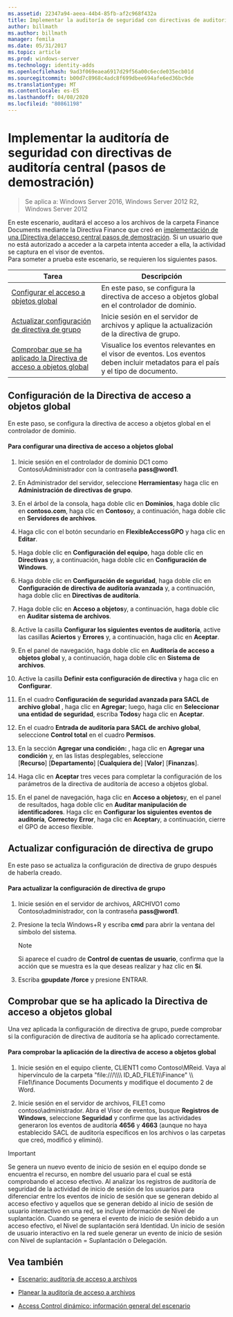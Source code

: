 ```yaml
---
ms.assetid: 22347a94-aeea-44b4-85fb-af2c968f432a
title: Implementar la auditoría de seguridad con directivas de auditoría central (pasos de demostración)
author: billmath
ms.author: billmath
manager: femila
ms.date: 05/31/2017
ms.topic: article
ms.prod: windows-server
ms.technology: identity-adds
ms.openlocfilehash: 9ad3f069eaea6917d29f56a00c6ecde035ecb01d
ms.sourcegitcommit: b00d7c8968c4adc8f699dbee694afe6ed36bc9de
ms.translationtype: MT
ms.contentlocale: es-ES
ms.lasthandoff: 04/08/2020
ms.locfileid: "80861198"
---
```

# <a name="deploy-security-auditing-with-central-audit-policies-demonstration-steps"></a>Implementar la auditoría de seguridad con directivas de auditoría central (pasos de demostración)

>Se aplica a: Windows Server 2016, Windows Server 2012 R2, Windows Server 2012

En este escenario, auditará el acceso a los archivos de la carpeta Finance Documents mediante la Directiva Finance que creó en [implementación de una &#40;Directiva de&#41;acceso central pasos de demostración](Deploy-a-Central-Access-Policy--Demonstration-Steps-.md). Si un usuario que no está autorizado a acceder a la carpeta intenta acceder a ella, la actividad se captura en el visor de eventos.   
 Para someter a prueba este escenario, se requieren los siguientes pasos.  
  
|Tarea|Descripción|  
|--------|---------------|  
|[Configurar el acceso a objetos global](Deploy-Security-Auditing-with-Central-Audit-Policies--Demonstration-Steps-.md#BKMK_1)|En este paso, se configura la directiva de acceso a objetos global en el controlador de dominio.|  
|[Actualizar configuración de directiva de grupo](Deploy-Security-Auditing-with-Central-Audit-Policies--Demonstration-Steps-.md#BKMK_2)|Inicie sesión en el servidor de archivos y aplique la actualización de la directiva de grupo.|  
|[Comprobar que se ha aplicado la Directiva de acceso a objetos global](Deploy-Security-Auditing-with-Central-Audit-Policies--Demonstration-Steps-.md#BKMK_3)|Visualice los eventos relevantes en el visor de eventos. Los eventos deben incluir metadatos para el país y el tipo de documento.|  
  
## <a name="configure-global-object-access-policy"></a><a name="BKMK_1"></a>Configuración de la Directiva de acceso a objetos global  
En este paso, se configura la directiva de acceso a objetos global en el controlador de dominio.  
  
#### <a name="to-configure-a-global-object-access-policy"></a>Para configurar una directiva de acceso a objetos global  
  
1. Inicie sesión en el controlador de dominio DC1 como Contoso\Administrador con la contraseña <strong>pass@word1</strong>.  
  
2. En Administrador del servidor, seleccione **Herramientas**y haga clic en **Administración de directivas de grupo**.  
  
3. En el árbol de la consola, haga doble clic en **Dominios**, haga doble clic en **contoso.com**, haga clic en **Contoso**y, a continuación, haga doble clic en **Servidores de archivos**.  
  
4. Haga clic con el botón secundario en **FlexibleAccessGPO** y haga clic en **Editar**.  
  
5. Haga doble clic en **Configuración del equipo**, haga doble clic en **Directivas** y, a continuación, haga doble clic en **Configuración de Windows**.  
  
6. Haga doble clic en **Configuración de seguridad**, haga doble clic en **Configuración de directiva de auditoría avanzada** y, a continuación, haga doble clic en **Directivas de auditoría**.  
  
7. Haga doble clic en **Acceso a objetos**y, a continuación, haga doble clic en **Auditar sistema de archivos**.  
  
8. Active la casilla **Configurar los siguientes eventos de auditoría**, active las casillas **Aciertos** y **Errores** y, a continuación, haga clic en **Aceptar**.  
  
9. En el panel de navegación, haga doble clic en **Auditoría de acceso a objetos global** y, a continuación, haga doble clic en **Sistema de archivos**.  
  
10. Active la casilla **Definir esta configuración de directiva** y haga clic en **Configurar**.  
  
11. En el cuadro **Configuración de seguridad avanzada para SACL de archivo global** , haga clic en **Agregar**; luego, haga clic en **Seleccionar una entidad de seguridad**, escriba **Todos**y haga clic en **Aceptar**.  
  
12. En el cuadro **Entrada de auditoría para SACL de archivo global**, seleccione **Control total** en el cuadro **Permisos**.  
  
13. En la sección **Agregar una condición:** , haga clic en **Agregar una condición** y, en las listas desplegables, seleccione   
    [**Recurso**] [**Departamento**] [**Cualquiera de**] [**Valor**] [**Finanzas**].  
  
14. Haga clic en **Aceptar** tres veces para completar la configuración de los parámetros de la directiva de auditoría de acceso a objetos global.  
  
15. En el panel de navegación, haga clic en **Acceso a objetos**y, en el panel de resultados, haga doble clic en **Auditar manipulación de identificadores**. Haga clic en **Configurar los siguientes eventos de auditoría**, **Correcto**y **Error**, haga clic en **Aceptar**y, a continuación, cierre el GPO de acceso flexible.  
  
## <a name="update-group-policy-settings"></a><a name="BKMK_2"></a>Actualizar configuración de directiva de grupo  
En este paso se actualiza la configuración de directiva de grupo después de haberla creado.  
  
#### <a name="to-update-group-policy-settings"></a>Para actualizar la configuración de directiva de grupo  
  
1. Inicie sesión en el servidor de archivos, ARCHIVO1 como Contoso\administrador, con la contraseña <strong>pass@word1</strong>.  
  
2. Presione la tecla Windows+R y escriba **cmd** para abrir la ventana del símbolo del sistema.  
  
   > [!NOTE]  
   > Si aparece el cuadro de **Control de cuentas de usuario**, confirma que la acción que se muestra es la que deseas realizar y haz clic en **Sí**.  
  
3. Escriba **gpupdate /force** y presione ENTRAR.  
  
## <a name="verify-that-the-global-object-access-policy-has-been-applied"></a><a name="BKMK_3"></a>Comprobar que se ha aplicado la Directiva de acceso a objetos global  
Una vez aplicada la configuración de directiva de grupo, puede comprobar si la configuración de directiva de auditoría se ha aplicado correctamente.  
  
#### <a name="to-verify-that-the-global-object-access-policy-has-been-applied"></a>Para comprobar la aplicación de la directiva de acceso a objetos global  
  
1.  Inicie sesión en el equipo cliente, CLIENT1 como Contoso\MReid. Vaya al hipervínculo de la carpeta "file:///\\\\\\\ ID_AD_FILE1\\\Finance" \\\ File1\finance Documents Documents y modifique el documento 2 de Word.  
  
2.  Inicie sesión en el servidor de archivos, FILE1 como contoso\administrador. Abra el Visor de eventos, busque **Registros de Windows**, seleccione **Seguridad** y confirme que las actividades generaron los eventos de auditoría **4656** y **4663** (aunque no haya establecido SACL de auditoría específicos en los archivos o las carpetas que creó, modificó y eliminó).  
  
> [!IMPORTANT]  
> Se genera un nuevo evento de inicio de sesión en el equipo donde se encuentra el recurso, en nombre del usuario para el cual se está comprobando el acceso efectivo. Al analizar los registros de auditoría de seguridad de la actividad de inicio de sesión de los usuarios para diferenciar entre los eventos de inicio de sesión que se generan debido al acceso efectivo y aquellos que se generan debido al inicio de sesión de usuario interactivo en una red, se incluye información de Nivel de suplantación. Cuando se genera el evento de inicio de sesión debido a un acceso efectivo, el Nivel de suplantación será Identidad. Un inicio de sesión de usuario interactivo en la red suele generar un evento de inicio de sesión con Nivel de suplantación = Suplantación o Delegación.  
  
## <a name="see-also"></a><a name="BKMK_Links"></a>Vea también  
  
-   [Escenario: auditoría de acceso a archivos](Scenario--File-Access-Auditing.md)  
  
-   [Planear la auditoría de acceso a archivos](Plan-for-File-Access-Auditing.md)  
  
-   [Access Control dinámico: información general del escenario](Dynamic-Access-Control--Scenario-Overview.md)  
  

